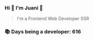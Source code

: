 ### Hi 👋 I&#39;m Juani 🦁

> I&#39;m a Frontend Web Developer SSR

### 📚 Days being a developer: 616
